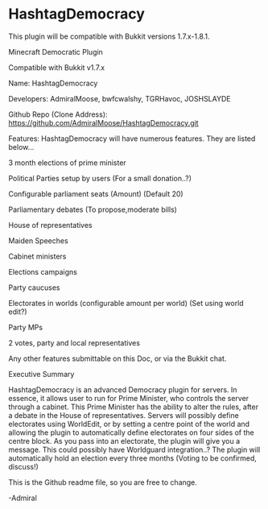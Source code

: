 HashtagDemocracy
================
This plugin will be compatible with Bukkit versions 1.7.x-1.8.1.

Minecraft Democratic Plugin

Compatible with Bukkit v1.7.x

Name: HashtagDemocracy

Developers: AdmiralMoose, bwfcwalshy, TGRHavoc, JOSHSLAYDE

Github Repo (Clone Address): https://github.com/AdmiralMoose/HashtagDemocracy.git

Features: HashtagDemocracy will have numerous features. They are listed below…

3 month elections of prime minister

Political Parties setup by users (For a small donation..?)

Configurable parliament seats (Amount) (Default 20)

Parliamentary debates  (To propose,moderate bills)

House of representatives

Maiden Speeches

Cabinet ministers

Elections campaigns

Party caucuses

Electorates in worlds (configurable amount per world) (Set using world edit?)

Party MPs

2 votes, party and local representatives

Any other features submittable on this Doc, or via the Bukkit chat.

Executive Summary

HashtagDemocracy is an advanced Democracy plugin for servers. In essence, it allows user to run for Prime Minister, who controls the server through a cabinet. This Prime Minister has the ability to alter the rules, after a debate in the House of representatives. Servers will possibly define electorates using WorldEdit, or by setting a centre point of the world and allowing the plugin to automatically define electorates on four sides of the centre block. As you pass into an electorate, the plugin will give you a message. This could possibly have Worldguard integration..? The plugin will automatically hold an election every three months (Voting to be confirmed, discuss!)

This is the Github readme file, so you are free to change.

-Admiral
